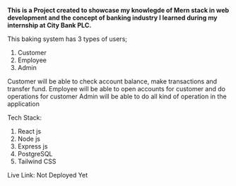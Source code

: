 **This is a Project created to showcase my knowlegde of Mern stack in web development and the concept of banking industry I learned during my internship at City Bank PLC.**

This baking system has 3 types of users;
1. Customer
2. Employee
3. Admin

Customer will be able to check account balance, make transactions and transfer fund. 
Employee will be able to open accounts for customer and do operations for customer
Admin will be able to do all kind of operation in the application

Tech Stack:
1. React js
2. Node js
3. Express js
4. PostgreSQL
5. Tailwind CSS

Live Link: Not Deployed Yet

